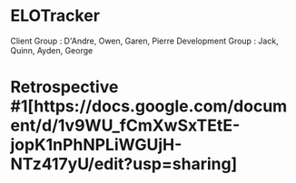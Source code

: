 # ELOTracker
Client Group : D'Andre, Owen, Garen, Pierre
Development Group : Jack, Quinn, Ayden, George 
<h1>
Retrospective #1[https://docs.google.com/document/d/1v9WU_fCmXwSxTEtE-jopK1nPhNPLiWGUjH-NTz417yU/edit?usp=sharing]
</h1>